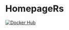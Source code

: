 # HomepageRs
[![Docker Hub](https://github.com/itacentury/HomepageRs/actions/workflows/docker-hub.yml/badge.svg)](https://github.com/itacentury/HomepageRs/actions/workflows/docker-hub.yml)
